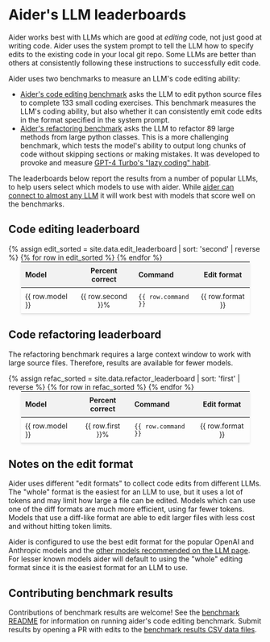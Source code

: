 
# Aider's LLM leaderboards

Aider works best with LLMs which are good at *editing* code, not just good at writing
code.
Aider uses the system prompt to tell the LLM how to specify edits to the existing code
in your local git repo.
Some LLMs are better than others at consistently following these instructions
to successfully edit code.

Aider uses two benchmarks
to measure an LLM's code editing ability:

- [Aider's code editing benchmark](/docs/benchmarks.html#the-benchmark) asks the LLM to edit python source files to complete 133 small coding exercises. This benchmark measures the LLM's coding ability, but also whether it can consistently emit code edits in the format specified in the system prompt.
- [Aider's refactoring benchmark](https://github.com/paul-gauthier/refactor-benchmark) asks the LLM to refactor 89 large methods from large python classes. This is a more challenging benchmark, which tests the model's ability to output long chunks of code without skipping sections or making mistakes. It was developed to provoke and measure [GPT-4 Turbo's "lazy coding" habit](/2023/12/21/unified-diffs.html).

The leaderboards below report the results from a number of popular LLMs,
to help users select which models to use with aider.
While [aider can connect to almost any LLM](/docs/llms.html)
it will work best with models that score well on the benchmarks.

## Code editing leaderboard

<table style="width: 90%; max-width: 800px; margin: auto; border-collapse: collapse; box-shadow: 0 2px 4px rgba(0,0,0,0.1); font-size: 14px;">
  <thead style="background-color: #f2f2f2;">
    <tr>
      <th style="padding: 8px; text-align: left;">Model</th>
      <th style="padding: 8px; text-align: center;">Percent correct</th>
      <th style="padding: 8px; text-align: left;">Command</th>
      <th style="padding: 8px; text-align: center;">Edit format</th>
    </tr>
  </thead>
  <tbody>
    {% assign edit_sorted = site.data.edit_leaderboard | sort: 'second' | reverse %}
    {% for row in edit_sorted %}
      <tr style="border-bottom: 1px solid #ddd;">
        <td style="padding: 8px;">{{ row.model }}</td>
        <td style="padding: 8px; text-align: center;">{{ row.second }}%</td>
        <td style="padding: 8px;"><code>{{ row.command }}</code></td>
        <td style="padding: 8px; text-align: center;">{{ row.format }}</td>
      </tr>
    {% endfor %}
  </tbody>
</table>

<canvas id="editChart" width="800" height="450" style="margin-top: 20px"></canvas>
<script src="https://cdn.jsdelivr.net/npm/chart.js"></script>
<script>
  document.addEventListener('DOMContentLoaded', function () {
    var ctx = document.getElementById('editChart').getContext('2d');
    var leaderboardData = {
      labels: [],
      datasets: [{
        label: 'Percent correct on code editing tasks',
        data: [],
        backgroundColor: 'rgba(54, 162, 235, 0.2)',
        borderColor: 'rgba(54, 162, 235, 1)',
        borderWidth: 1
      }]
    };

    {% for row in edit_sorted %}
      leaderboardData.labels.push('{{ row.model }}');
      leaderboardData.datasets[0].data.push({{ row.second }});
    {% endfor %}

    var leaderboardChart = new Chart(ctx, {
      type: 'bar',
      data: leaderboardData,
      options: {
        scales: {
          yAxes: [{
            scaleLabel: {
              display: true,
            },
            ticks: {
              beginAtZero: true
            }
          }]
        }
      }
    });
  });
</script>

## Code refactoring leaderboard

The refactoring benchmark requires a large context window to
work with large source files.
Therefore, results are available for fewer models.

<table style="width: 90%; max-width: 800px; margin: auto; border-collapse: collapse; box-shadow: 0 2px 4px rgba(0,0,0,0.1); font-size: 14px;">
  <thead style="background-color: #f2f2f2;">
    <tr>
      <th style="padding: 8px; text-align: left;">Model</th>
      <th style="padding: 8px; text-align: center;">Percent correct</th>
      <th style="padding: 8px; text-align: left;">Command</th>
      <th style="padding: 8px; text-align: center;">Edit format</th>
    </tr>
  </thead>
  <tbody>
    {% assign refac_sorted = site.data.refactor_leaderboard | sort: 'first' | reverse %}
    {% for row in refac_sorted %}
      <tr style="border-bottom: 1px solid #ddd;">
        <td style="padding: 8px;">{{ row.model }}</td>
        <td style="padding: 8px; text-align: center;">{{ row.first }}%</td>
        <td style="padding: 8px;"><code>{{ row.command }}</code></td>
        <td style="padding: 8px; text-align: center;">{{ row.format }}</td>
      </tr>
    {% endfor %}
  </tbody>
</table>

<canvas id="refacChart" width="800" height="450" style="margin-top: 20px"></canvas>
<script src="https://cdn.jsdelivr.net/npm/chart.js"></script>
<script>
  document.addEventListener('DOMContentLoaded', function () {
    var ctx = document.getElementById('refacChart').getContext('2d');
    var leaderboardData = {
      labels: [],
      datasets: [{
        label: 'Percent correct on code refactoring tasks',
        data: [],
        backgroundColor: 'rgba(54, 162, 235, 0.2)',
        borderColor: 'rgba(54, 162, 235, 1)',
        borderWidth: 1
      }]
    };

    {% for row in refac_sorted %}
      leaderboardData.labels.push('{{ row.model }}');
      leaderboardData.datasets[0].data.push({{ row.first }});
    {% endfor %}

    var leaderboardChart = new Chart(ctx, {
      type: 'bar',
      data: leaderboardData,
      options: {
        scales: {
          yAxes: [{
            scaleLabel: {
              display: true,
            },
            ticks: {
              beginAtZero: true
            }
          }]
        }
      }
    });
  });
</script>



## Notes on the edit format

Aider uses different "edit formats" to collect code edits from different LLMs.
The "whole" format is the easiest for an LLM to use, but it uses a lot of tokens
and may limit how large a file can be edited.
Models which can use one of the diff formats are much more efficient,
using far fewer tokens.
Models that use a diff-like format are able to 
edit larger files with less cost and without hitting token limits.

Aider is configured to use the best edit format for the popular OpenAI and Anthropic models
and the [other models recommended on the LLM page](/docs/llms.html).
For lesser known models aider will default to using the "whole" editing format
since it is the easiest format for an LLM to use.

## Contributing benchmark results

Contributions of benchmark results are welcome!
See the
[benchmark README](https://github.com/paul-gauthier/aider/blob/main/benchmark/README.md)
for information on running aider's code editing benchmark.
Submit results by opening a PR with edits to the
[benchmark results CSV data files](https://github.com/paul-gauthier/aider/blob/main/_data/).
